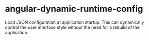 # angular-dynamic-runtime-config
Load JSON configuration at application startup. This can dynamically control the user interface style without the need for a rebuild of the application. 
